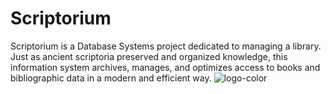 # Scriptorium
Scriptorium is a Database Systems project dedicated to managing a library. Just as ancient scriptoria preserved and organized knowledge, this information system archives, manages, and optimizes access to books and bibliographic data in a modern and efficient way. 
![logo-color](https://github.com/user-attachments/assets/605cf9c8-5feb-4deb-b328-a76454c79ac4)
